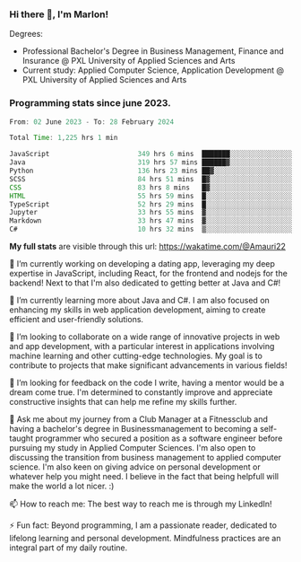 
### Hi there 👋, I'm Marlon!

Degrees: 
- Professional Bachelor's Degree in Business Management, Finance and Insurance @ PXL University of Applied Sciences and Arts
- Current study: Applied Computer Science, Application Development @ PXL University of Applied Sciences and Arts

### Programming stats since june 2023.
<!--START_SECTION:waka-->

```java
From: 02 June 2023 - To: 28 February 2024

Total Time: 1,225 hrs 1 min

JavaScript                      349 hrs 6 mins  ███████░░░░░░░░░░░░░░░░░░   28.43 %
Java                            319 hrs 57 mins ██████▓░░░░░░░░░░░░░░░░░░   26.06 %
Python                          136 hrs 23 mins ██▓░░░░░░░░░░░░░░░░░░░░░░   11.11 %
SCSS                            84 hrs 51 mins  █▓░░░░░░░░░░░░░░░░░░░░░░░   06.91 %
CSS                             83 hrs 8 mins   █▓░░░░░░░░░░░░░░░░░░░░░░░   06.77 %
HTML                            55 hrs 59 mins  █░░░░░░░░░░░░░░░░░░░░░░░░   04.56 %
TypeScript                      52 hrs 29 mins  █░░░░░░░░░░░░░░░░░░░░░░░░   04.28 %
Jupyter                         33 hrs 55 mins  ▓░░░░░░░░░░░░░░░░░░░░░░░░   02.76 %
Markdown                        33 hrs 47 mins  ▓░░░░░░░░░░░░░░░░░░░░░░░░   02.75 %
C#                              10 hrs 32 mins  ▒░░░░░░░░░░░░░░░░░░░░░░░░   00.86 %
```

<!--END_SECTION:waka-->
**My full stats** are visible through this url: https://wakatime.com/@Amauri22



🔭 I’m currently working on developing a dating app, leveraging my deep expertise in JavaScript, including React, for the frontend and nodejs for the backend! Next to that I'm also dedicated to getting better at Java and C#!

🌱 I’m currently learning more about Java and C#. I am also focused on enhancing my skills in web application development, aiming to create efficient and user-friendly solutions.

👯 I’m looking to collaborate on a wide range of innovative projects in web and app development, with a particular interest in applications involving machine learning and other cutting-edge technologies. My goal is to contribute to projects that make significant advancements in various fields!

🤔 I’m looking for feedback on the code I write, having a mentor would be a dream come true. I'm determined to constantly improve and appreciate constructive insights that can help me refine my skills further.

💬 Ask me about my journey from a Club Manager at a Fitnessclub and having a bachelor's degree in Businessmanagement to becoming a self-taught programmer who secured a position as a software engineer before pursuing my study in Applied Computer Sciences. I'm also open to discussing the transition from business management to applied computer science. I'm also keen on giving advice on personal development or whatever help you might need. I believe in the fact that being helpfull will make the world a lot nicer. :)

📫 How to reach me: The best way to reach me is through my LinkedIn!

⚡ Fun fact: Beyond programming, I am a passionate reader, dedicated to lifelong learning and personal development. Mindfulness practices are an integral part of my daily routine.


